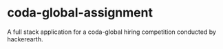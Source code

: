 # coda-global-assignment
A full stack application for a coda-global hiring competition conducted by hackerearth.
